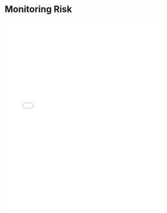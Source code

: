 # Monitoring Risk

<MDXLayout>
  <embed src="/assets/files/02-Monitoring-Risk-093932957f34576e38e48027e16ea76b.pdf" type="application/pdf" width="100%" height="600px" />
</MDXLayout>